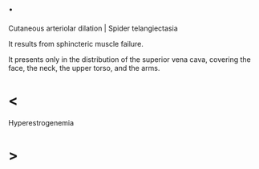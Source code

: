# .

Cutaneous arteriolar dilation | Spider telangiectasia

It results from sphincteric muscle failure.

It presents only in the distribution of the superior vena cava, covering the face, the neck, the upper torso, and the arms.

# <

Hyperestrogenemia

# >
